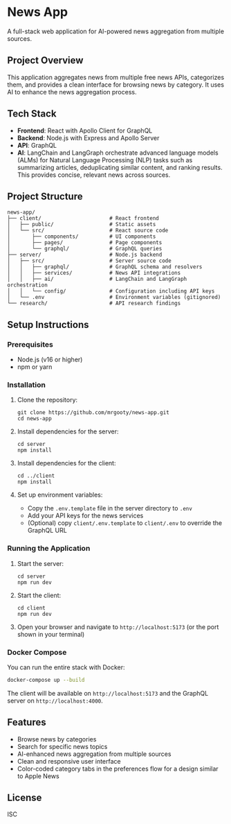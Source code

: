 # News App

A full-stack web application for AI-powered news aggregation from multiple sources.

## Project Overview

This application aggregates news from multiple free news APIs, categorizes them, and provides a clean interface for browsing news by category. It uses AI to enhance the news aggregation process.

## Tech Stack

- **Frontend**: React with Apollo Client for GraphQL
- **Backend**: Node.js with Express and Apollo Server
- **API**: GraphQL
- **AI**: LangChain and LangGraph orchestrate advanced language models (ALMs)
  for Natural Language Processing (NLP) tasks such as summarizing articles,
  deduplicating similar content, and ranking results. This provides concise,
  relevant news across sources.

## Project Structure

```
news-app/
├── client/                      # React frontend
│   ├── public/                  # Static assets
│   └── src/                     # React source code
│       ├── components/          # UI components
│       ├── pages/               # Page components
│       └── graphql/             # GraphQL queries
├── server/                      # Node.js backend
│   ├── src/                     # Server source code
│   │   ├── graphql/             # GraphQL schema and resolvers
│   │   ├── services/            # News API integrations
│   │   ├── ai/                  # LangChain and LangGraph orchestration
│   │   └── config/              # Configuration including API keys
│   └── .env                     # Environment variables (gitignored)
└── research/                    # API research findings
```

## Setup Instructions

### Prerequisites

- Node.js (v16 or higher)
- npm or yarn

### Installation

1. Clone the repository:
   ```
   git clone https://github.com/mrgooty/news-app.git
   cd news-app
   ```

2. Install dependencies for the server:
   ```
   cd server
   npm install
   ```

3. Install dependencies for the client:
   ```
   cd ../client
   npm install
   ```

4. Set up environment variables:
   - Copy the `.env.template` file in the server directory to `.env`
   - Add your API keys for the news services
   - (Optional) copy `client/.env.template` to `client/.env` to override the GraphQL URL

### Running the Application

1. Start the server:
   ```
   cd server
   npm run dev
   ```

2. Start the client:
   ```
   cd client
   npm run dev
   ```

3. Open your browser and navigate to `http://localhost:5173` (or the port shown in your terminal)


### Docker Compose

You can run the entire stack with Docker:

```bash
docker-compose up --build
```

The client will be available on `http://localhost:5173` and the GraphQL server on `http://localhost:4000`.

## Features

- Browse news by categories
- Search for specific news topics
- AI-enhanced news aggregation from multiple sources
- Clean and responsive user interface
- Color-coded category tabs in the preferences flow for a design similar to Apple News

## License

ISC

